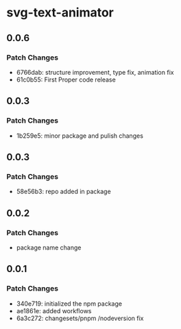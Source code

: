 # svg-text-animator

## 0.0.6

### Patch Changes

- 6766dab: structure improvement, type fix, animation fix
- 61c0b55: First Proper code release

## 0.0.3

### Patch Changes

- 1b259e5: minor package and pulish changes

## 0.0.3

### Patch Changes

- 58e56b3: repo added in package

## 0.0.2

### Patch Changes

- package name change

## 0.0.1

### Patch Changes

- 340e719: initialized the npm package
- ae1861e: added workflows
- 6a3c272: changesets/pnpm /nodeversion fix
